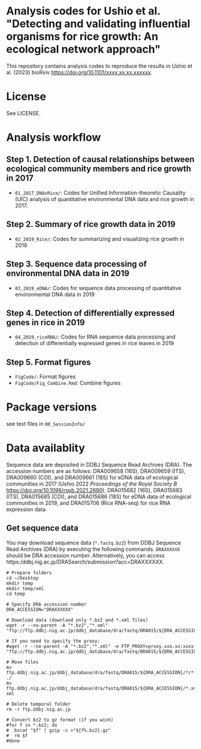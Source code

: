 # Analysis codes for Ushio et al. "Detecting and validating influential organisms for rice growth: An ecological network approach"

This repository contains analysis codes to reproduce the results in Ushio et al. (2023) bioRxiv https://doi.org/10.1101/xxxx.xx.xx.xxxxxx.

# License
See LICENSE.


# Analysis workflow
## Step 1. Detection of causal relationships between ecological community members and rice growth in 2017
- `01_2017_DNAxRice/`: Codes for Unified Information-theoretic Causality (UIC) analysis of quantitative environmental DNA data and rice growth in 2017.<br>

## Step 2. Summary of rice growth data in 2019
- `02_2019_Rice/`: Codes for summarizing and visualizing rice growth in 2019<br>

## Step 3. Sequence data processing of environmental DNA data in 2019
- `03_2019_eDNA/`: Codes for sequence data processing of quantitative environmental DNA data in 2019<br>

## Step 4. Detection of differentially expressed genes in rice in 2019
- `04_2019_riceRNA/`: Codes for RNA sequence data processing and detection of differentially expressed genes in rice leaves in 2019<br>

## Step 5. Format figures
- `FigCode/`: Format figures<br>
- `FigCode/Fig_Combine.Rmd`: Combine figures<br>


# Package versions
see text files in `00_SessionInfo/`


# Data availablity
Sequence data are deposited in DDBJ Sequence Read Archives (DRA). The accession numbers are as follows: DRA009658 (16S), DRA009659 (ITS), DRA009660 (COI), and DRA009661 (18S) for eDNA data of ecological communities in 2017 (Ushio 2022 _Proceedings of the Royal Society B_ https://doi.org/10.1098/rspb.2021.2690), DRA015682 (16S), DRA015683 (ITS), DRA015685 (COI), and DRA015686 (18S) for eDNA data of ecological communities in 2019, and DRA015706 (Rice RNA-seq) for rice RNA expression data.


## Get sequence data
You may download sequence data (`*.fastq.bz2`) from DDBJ Sequence Read Archives (DRA) by executing the following commands. `DRAXXXXXX` should be DRA accession number. Alternatively, you can access https:/ddbj.nig.ac.jp/DRASearch/submission?acc=DRAXXXXXX.

```
# Prepare folders
cd ~/Desktop
mkdir temp
mkdir temp/xml
cd temp

# Specify DRA accession number
DRA_ACCESSION="DRAXXXXXX"

# Download data (downlaod only *.bz2 and *.xml files)
wget -r --no-parent -A "*.bz2","*.xml" "ftp://ftp.ddbj.nig.ac.jp/ddbj_database/dra/fastq/DRA015/${DRA_ACCESSION}/"

# If you need to specify the proxy:
#wget -r --no-parent -A "*.bz2","*.xml" -e FTP_PROXY=proxy.xxx.xx:xxxx "ftp://ftp.ddbj.nig.ac.jp/ddbj_database/dra/fastq/DRA015/${DRA_ACCESSION}/"

# Move files
mv ftp.ddbj.nig.ac.jp/ddbj_database/dra/fastq/DRA015/${DRA_ACCESSION}/*/*.fastq.bz2 ./
mv ftp.ddbj.nig.ac.jp/ddbj_database/dra/fastq/DRA015/${DRA_ACCESSION}/*.xml xml

# Delete temporal folder
rm -r ftp.ddbj.nig.ac.jp

# Convert bz2 to gz format (if you wish)
#for f in *.bz2; do
#  bzcat "$f" | gzip -c >"${f%.bz2}.gz"
#  rm $f
#done
```


